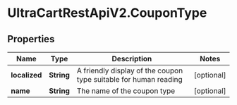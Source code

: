# UltraCartRestApiV2.CouponType

## Properties
Name | Type | Description | Notes
------------ | ------------- | ------------- | -------------
**localized** | **String** | A friendly display of the coupon type suitable for human reading | [optional] 
**name** | **String** | The name of the coupon type | [optional] 


